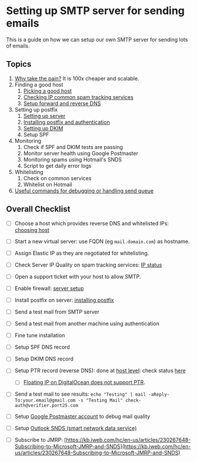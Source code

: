 # Setting up SMTP server for sending emails

This is a guide on how we can setup our own SMTP server for sending lots of emails.


## Topics

1. [Why take the pain?](./why-smtp.md) It is 100x cheaper and scalable.
2. Finding a good host
    1. [Picking a good host](./choosing-host.md)
    2. [Checking IP common spam tracking services](./ip-status.md)
    3. [Setup forward and reverse DNS](./dns-setup.md)
3. Setting up postfix
    1. [Setting up server](./server-setup.md)
    2. [Installing postfix and authentication](./setting-up-postfix.md)
    3. [Setting up DKIM](./setting-up-dkim.md)
    4. Setup SPF
4. Monitoring
    1. Check if SPF and DKIM tests are passing
    2. Monitor server health using Google Postmaster
    3. Monitoring spams using Hotmail's SNDS
    4. Script to get daily error logs
5. Whitelisting
    1. Check on common services
    2. Whitelist on Hotmail
6. [Useful commands for debugging or handling send queue](./postfix-commands.md)


## Overall Checklist
- [ ] Choose a host which provides reverse DNS and whitelisted IPs: [choosing host](./choosing-host.md)
- [ ] Start a new virtual server: use FQDN (eg `mail.domain.com`) as hostname.
- [ ]  Assign Elastic IP as they are negotiated for whitelisting.
- [ ]  Check Server IP Quality on spam tracking services: [IP status](./ip-status.md)

- [ ] Open a support ticket with your host to allow SMTP.
- [ ] Enable firewall: [server setup](./server-setup.md)
- [ ] Install postfix on server: [installing postfix](./setting-up-postfix.md)
- [ ] Send a test mail from SMTP server
- [ ] Send a test mail from another machine using authentication

- [ ] Fine tune installation
- [ ] Setup SPF DNS record
- [ ] Setup DKIM DNS record
- [ ] Setup PTR record (reverse DNS): done at [host level](http://joshua5201.github.io/blog/2015/06/06/setting-up-reverse-dns-ptr-record-in-digitalocean/): check status [here](https://mxtoolbox.com/SuperTool.aspx?action=ptr%3a159.65.157.119&run=toolpage#)
    - [ ]  [Floating IP on DigitalOcean does not support PTR](https://www.digitalocean.com/community/questions/how-do-i-set-the-ptr-for-a-floating-ip).
- [ ]  Send a test mail to see results: `echo "Testing" | mail -aReply-To:your.email@gmail.com -s "Testing Mail" check-auth@verifier.port25.com`

- [ ]  Setup [Google Postmaster account](https://postmaster.google.com/u/0/dashboards#do=screener.in&st=domainReputation&dr=7) to debug mail quality
- [ ]  Setup [Outlook SNDS (smart network data service)](https://sendersupport.olc.protection.outlook.com/snds/index.aspx?wa=wsignin1.0)
- [ ]  Subscribe to JMRP: [https://kb.iweb.com/hc/en-us/articles/230267648-Subscribing-to-Microsoft-JMRP-and-SNDS](https://kb.iweb.com/hc/en-us/articles/230267648-Subscribing-to-Microsoft-JMRP-and-SNDS)
